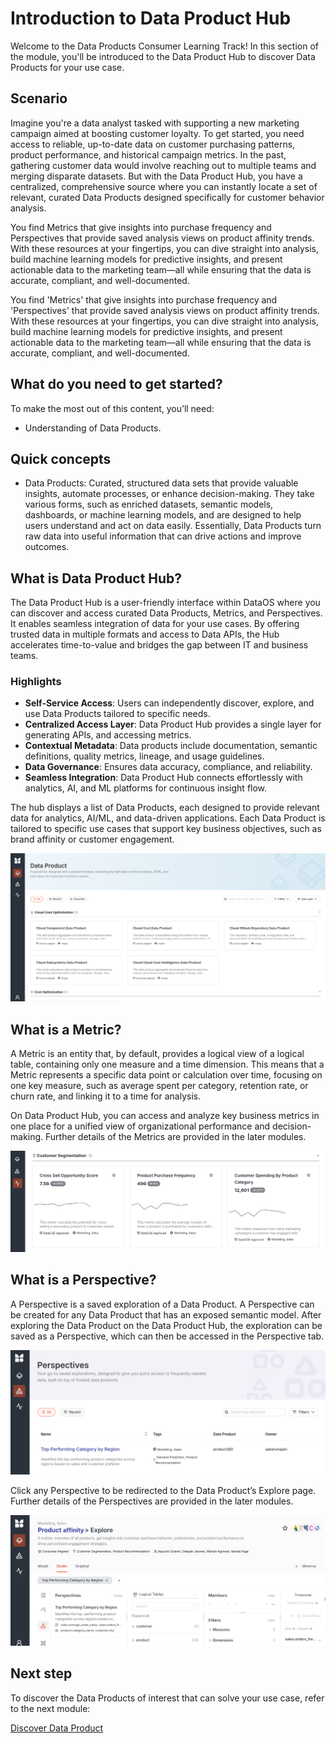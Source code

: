 # Introduction to Data Product Hub

Welcome to the Data Products Consumer Learning Track! In this section of the module, you'll be introduced to the Data Product Hub to discover Data Products for your use case.

## Scenario

Imagine you're a data analyst tasked with supporting a new marketing campaign aimed at boosting customer loyalty. To get started, you need access to reliable, up-to-date data on customer purchasing patterns, product performance, and historical campaign metrics. In the past, gathering customer data would involve reaching out to multiple teams and merging disparate datasets. But with the Data Product Hub, you have a centralized, comprehensive source where you can instantly locate a set of relevant, curated Data Products designed specifically for customer behavior analysis.

You find Metrics that give insights into purchase frequency and Perspectives that provide saved analysis views on product affinity trends. With these resources at your fingertips, you can dive straight into analysis, build machine learning models for predictive insights, and present actionable data to the marketing team—all while ensuring that the data is accurate, compliant, and well-documented.

You find 'Metrics' that give insights into purchase frequency and 'Perspectives' that provide saved analysis views on product affinity trends. With these resources at your fingertips, you can dive straight into analysis, build machine learning models for predictive insights, and present actionable data to the marketing team—all while ensuring that the data is accurate, compliant, and well-documented.


## What do you need to get started?

To make the most out of this content, you’ll need:

- Understanding of Data Products.

## Quick concepts

- Data Products: Curated, structured data sets that provide valuable insights, automate processes, or enhance decision-making.  They take various forms, such as enriched datasets, semantic models, dashboards, or machine learning models, and are designed to help users understand and act on data easily. Essentially, Data Products turn raw data into useful information that can drive actions and improve outcomes.

## What is Data Product Hub?

The Data Product Hub is a user-friendly interface within DataOS where you can discover and access curated Data Products, Metrics, and Perspectives. It enables seamless integration of data for your use cases. By offering trusted data in multiple formats and access to Data APIs, the Hub accelerates time-to-value and bridges the gap between IT and business teams.

### **Highlights**

- **Self-Service Access**: Users can independently discover, explore, and use Data Products tailored to specific needs.
- **Centralized Access Layer**: Data Product Hub provides a single layer for generating APIs, and accessing metrics.
- **Contextual Metadata**: Data products include documentation, semantic definitions, quality metrics, lineage, and usage guidelines.
- **Data Governance**: Ensures data accuracy, compliance, and reliability.
- **Seamless Integration**: Data Product Hub connects effortlessly with analytics, AI, and ML platforms for continuous insight flow.

The hub displays a list of Data Products, each designed to provide relevant data for analytics, AI/ML, and data-driven applications. Each Data Product is tailored to specific use cases that support key business objectives, such as brand affinity or customer engagement.

![intro_home.png](/learn/dp_consumer_learn_track/intro_dph/intro_home.png)

## What is a Metric?

A Metric is an entity that, by default, provides a logical view of a logical table, containing only one measure and a time dimension. This means that a Metric represents a specific data point or calculation over time, focusing on one key measure, such as average spent per category, retention rate, or churn rate, and linking it to a time for analysis. 

On Data Product Hub, you can access and analyze key business metrics in one place for a unified view of organizational performance and decision-making. Further details of the Metrics are provided in the later modules.

![intro_metrics.png](/learn/dp_consumer_learn_track/intro_dph/intro_metrics.png)

## What is a Perspective?

A Perspective is a saved exploration of a Data Product. A Perspective can be created for any Data Product that has an exposed semantic model. After exploring the Data Product on the Data Product Hub, the exploration can be saved as a Perspective, which can then be accessed in the Perspective tab. 

![intro_perspective.png](/learn/dp_consumer_learn_track/intro_dph/intro_perspective.png)

Click any Perspective to be redirected to the Data Product’s Explore page. Further details of the  Perspectives are provided in the later modules.

![intro_explore.png](/learn/dp_consumer_learn_track/intro_dph/intro_explore.png)

## Next step

To discover the Data Products of interest that can solve your use case, refer to the next module:

[Discover Data Product](/learn/dp_consumer_learn_track/discover_dp/)

